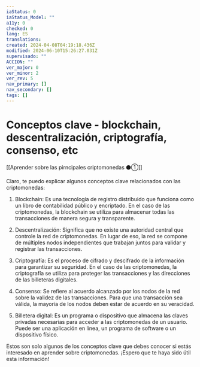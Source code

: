 ```yaml
---
iaStatus: 0
iaStatus_Model: ""
a11y: 0
checked: 0
lang: ES
translations: 
created: 2024-04-08T04:19:18.436Z
modified: 2024-06-10T15:26:27.031Z
supervisado: ""
ACCION: ""
ver_major: 0
ver_minor: 2
ver_rev: 5
nav_primary: []
nav_secondary: []
tags: []
---
```

# Conceptos clave - blockchain, descentralización, criptografía, consenso, etc

[[Aprender sobre las pirncipales criptomonedas ⚫①]]

Claro, te puedo explicar algunos conceptos clave relacionados con las criptomonedas:

1. Blockchain: Es una tecnología de registro distribuido que funciona como un libro de contabilidad público y encriptado. En el caso de las criptomonedas, la blockchain se utiliza para almacenar todas las transacciones de manera segura y transparente.

2. Descentralización: Significa que no existe una autoridad central que controle la red de criptomonedas. En lugar de eso, la red se compone de múltiples nodos independientes que trabajan juntos para validar y registrar las transacciones.

3. Criptografía: Es el proceso de cifrado y descifrado de la información para garantizar su seguridad. En el caso de las criptomonedas, la criptografía se utiliza para proteger las transacciones y las direcciones de las billeteras digitales.

4. Consenso: Se refiere al acuerdo alcanzado por los nodos de la red sobre la validez de las transacciones. Para que una transacción sea válida, la mayoría de los nodos deben estar de acuerdo en su veracidad.

5. Billetera digital: Es un programa o dispositivo que almacena las claves privadas necesarias para acceder a las criptomonedas de un usuario. Puede ser una aplicación en línea, un programa de software o un dispositivo físico.

Estos son solo algunos de los conceptos clave que debes conocer si estás interesado en aprender sobre criptomonedas. ¡Espero que te haya sido útil esta información!

